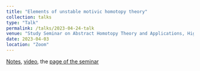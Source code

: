 ```yaml
---
title: "Elements of unstable motivic homotopy theory"
collection: talks
type: "Talk"
permalink: /talks/2023-04-24-talk
venue: "Study Seminar on Abstract Homotopy Theory and Applications, Higher School of Economics, Independent University of Moscow"
date: 2023-04-03
location: "Zoom"
---
```


[Notes](https://magisterlud.github.io/files/A1%20homotopy%20theory.pdf), [video](https://youtu.be/tpO1zqZVbjE), the [page of the seminar](https://researchseminars.org/seminar/HomotopyTheoryAndApps)

